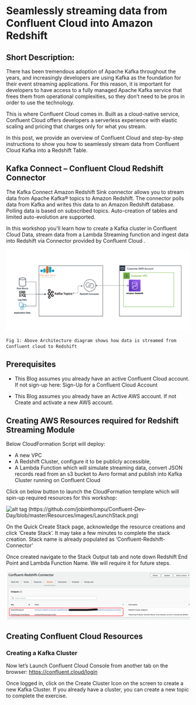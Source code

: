 # Seamlessly streaming data from Confluent Cloud into Amazon Redshift

## Short Description:

There has been tremendous adoption of Apache Kafka throughout the years, and increasingly developers are using Kafka as the foundation for their event streaming applications. For this reason, it is important for developers to have access to a fully managed Apache Kafka service that frees them from operational complexities, so they don’t need to be pros in order to use the technology. 

This is where Confluent Cloud comes in. Built as a cloud-native service, Confluent Cloud offers developers a serverless experience with elastic scaling and pricing that charges only for what you stream.

In this post, we provide an overview of Confluent Cloud and step-by-step instructions to show you how to seamlessly stream data from Confluent Cloud Kafka into a Redshift Table.

## Kafka Connect – Confluent Cloud Redshift Connector

The Kafka Connect Amazon Redshift Sink connector allows you to stream data from Apache Kafka® topics to Amazon Redshift. The connector polls data from Kafka and writes this data to an Amazon Redshift database. Polling data is based on subscribed topics. Auto-creation of tables and limited auto-evolution are supported. 

In this workshop you'll learn how to create a Kafka cluster in Confluent Cloud Data, stream data from a Lambda Streaming function and ingest data into Redshift via Connector provided by Confluent Cloud . 

![alt tag](https://github.com/jobinthompu/Confluent-Dev-Day/blob/master/Resources/images/Arch.jpg)

	Fig 1: Above Architecture diagram shows how data is streamed from Confluent cloud to Redshift 

## Prerequisites
-	This Blog assumes you already have an active Confluent Cloud account. If not sign-up here: Sign-Up for a Confluent Cloud Account

-	This Blog assumes you already have an Active AWS account. If not Create and activate a new AWS account.

## Creating AWS Resources required for Redshift Streaming Module

Below CloudFormation Script will deploy: 

- 	A new VPC 
-	A Redshift Cluster, configure it to be publicly accessible, 
-	A Lambda Function which will simulate streaming data, convert JSON records read from an s3 bucket to Avro format and publish into Kafka Cluster running on Confluent Cloud 

Click on below button to launch the CloudFormation template which will spin-up required resources for this workshop:

![alt tag (https://github.com/jobinthompu/Confluent-Dev-Day/blob/master/Resources/images/LaunchStack.png)](https://console.aws.amazon.com/cloudformation/home?region=us-east-1#/stacks/create/review?stackName=Confluent-Redshift-Connector&templateURL=https://cloudformation-template-repo.s3.amazonaws.com/ConfluentRedshift.json)

On the Quick Create Stack page, acknowledge the resource creations and click ‘Create Stack’. It may take a few minutes to complete the stack creation. Stack name is already populated as ‘Confluent-Redshift-Connector’

Once created navigate to the Stack Output tab and note down Redshift End Point and Lambda Function Name. We will require it for future steps. 

![alt tag](https://github.com/jobinthompu/Confluent-Dev-Day/blob/master/Resources/images/CFT-Output.png)

## Creating Confluent Cloud Resources

### Creating a Kafka Cluster

Now let’s Launch Confluent Cloud Console from another tab on the browser: https://confluent.cloud/login

Once logged in, click on the Create Cluster Icon on the screen to create a new Kafka Cluster. If you already have a cluster, you can create a new topic to complete the exercise.

